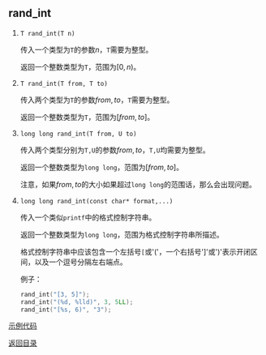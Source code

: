 ## rand_int

1. `T rand_int(T n)` 

   传入一个类型为`T`的参数$n$，`T`需要为整型。

   返回一个整数类型为`T`，范围为$[0,n)$。

2. `T rand_int(T from, T to)` 

   传入两个类型为`T`的参数$from, to$，`T`需要为整型。

   返回一个整数类型为`T`，范围为$[from, to]$。

3. `long long rand_int(T from, U to)` 

   传入两个类型分别为`T,U`的参数$from, to$，`T,U`均需要为整型。

   返回一个整数类型为`long long`，范围为$[from, to]$。

   注意，如果$from,to$的大小如果超过`long long`的范围话，那么会出现问题。

4. `long long rand_int(const char* format,...)` 

   传入一个类似`printf`中的格式控制字符串。

   返回一个整数类型为`long long`，范围为格式控制字符串所描述。

   格式控制字符串中应该包含一个左括号`[`或'('，一个右括号']'或')'表示开闭区间，以及一个逗号分隔左右端点。

   例子：

   ```cpp
   rand_int("[3, 5]");
   rand_int("(%d, %lld)", 3, 5LL);
   rand_int("[%s, 6)", "3");
   ```

[示例代码](../../../examples/rand_int.cpp)

[返回目录](../../home.md)
